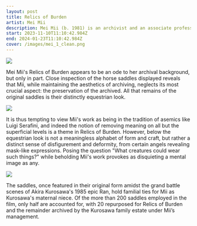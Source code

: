 ```yaml
---
layout: post
title: Relics of Burden
artist: Mei Mii
description: Mei Mii (b. 1981) is an archivist and an associate professor at the Royal Academy of Fine Arts in Antwerpen.
start: 2023-11-10T11:10:42.984Z
end: 2024-01-23T11:10:42.984Z
cover: /images/mei_1_clean.png
---
```


![](/images/mei_1_clean.png)

Mei Mii's Relics of Burden appears to be an ode to her archival background, but only in part. Close inspection of the horse saddles displayed reveals that Mii, while maintaining the aesthetics of archiving, neglects its most crucial aspect: the preservation of the archived. All that remains of the original saddles is their distinctly equestrian look.

![](/images/download-3.png)

It is thus tempting to view Mii's work as being in the tradition of asemics like Luigi Serafini, and indeed the notion of removing meaning on all but the superficial levels is a theme in Relics of Burden. However, below the equestrian look is not a meaningless alphabet of form and craft, but rather a distinct sense of disfigurement and deformity, from certain angels revealing mask-like expressions. Posing the question "What creatures could wear such things?" while beholding Mii's work provokes as disquieting a mental image as any.


![](/images/download-4.png)

The saddles, once featured in their original form amidst the grand battle scenes of Akira Kurosawa's 1985 epic Ran, hold familial ties for Mii as Kurosawa's maternal niece. Of the more than 200 saddles employed in the film, only half are accounted for, with 20 repurposed for Relics of Burden and the remainder archived by the Kurosawa family estate under Mii’s management.

